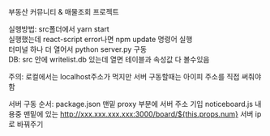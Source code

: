 부동산 커뮤니티 & 매물조회 프로젝트

실행방법:
src폴더에서 yarn start  
실행했는데 react-script error나면 npm update 명령어 실행  
터미널 하나 더 열어서 python server.py 구동  
DB: src 안에 writelist.db 있는데 열면 테이블과 속성값 다 볼수있음  

주의:
로컬에서는 localhost주소가 먹지만
서버 구동할때는 아이피 주소를 직접 써줘야함

서버 구동 순서:
package.json 맨밑 proxy 부분에 서버 주소 기입
noticeboard.js 내용중 맨밑에 있는 http://xxx.xxx.xxx.xxx:3000/board/${this.props.num}
서버 ip로 바꿔주기